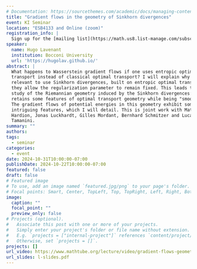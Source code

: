 ```yaml
---
# Documentation: https://sourcethemes.com/academic/docs/managing-content/
title: "Gradient flows in the geometry of Sinkhorn divergences"
event: KI Seminar
location: "ESB4133 and Online (zoom)"
registration_info: |
  Sign up for the [mailing list](https://math.us8.list-manage.com/subscribe/post?u=c9cc3beec9fa57d7299ac161c&id=845fe9abdc) to receive the connection details
speaker:
  name: Hugo Lavenant
  institution: Bocconi University
  url: 'https://hugolav.github.io/'
abstract: |
  What happens to Wasserstein gradient flows if one uses entropic optimal
  transport instead of classical optimal transport? I will explain why it may be
  relevant to use Sinkhorn divergences, built on entropic optimal transport, as
  they allow the regularization parameter to remain fixed. This leads to the
  study of the Riemannian geometry induced by the Sinkhorn divergences: it
  retains some features of optimal transport geometry while being "smoother."
  The gradient flows of potential energies in this geometry exhibit some
  intriguing features, which I will detail. This is joint work with Mathis
  Hardion, Jonas Luckhardt, Gilles Mordant, Bernhard Schmitzer and Luca
  Tamanini.
summary: ""
authors: 
tags:
  - seminar
categories:
  - event
date: 2024-10-31T10:00:00-07:00
publishDate: 2024-10-22T10:00:00-07:00
featured: false
draft: false
# Featured image
# To use, add an image named `featured.jpg/png` to your page's folder.
# Focal points: Smart, Center, TopLeft, Top, TopRight, Left, Right, BottomLeft, Bottom, BottomRight.
image:
  caption: ""
  focal_point: ""
  preview_only: false
# Projects (optional).
#   Associate this post with one or more of your projects.
#   Simply enter your project's folder or file name without extension.
#   E.g. `projects = ["internal-project"]` references `content/project/deep-learning/index.md`.
#   Otherwise, set `projects = []`.
projects: []
url_video: https://www.mathtube.org/lecture/video/gradient-flows-geometry-sinkhorn-divergences
url_slides: l-slides.pdf
---
```

